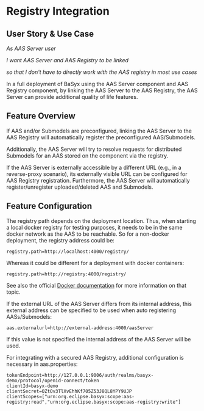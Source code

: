 # Registry Integration
## User Story & Use Case
*As AAS Server user*

*I want AAS Server and AAS Registry to be linked*

*so that I don't have to directly work with the AAS registry in most use cases*

In a full deployment of BaSyx using the AAS Server component and AAS Registry component, by linking the AAS Server to the AAS Registry, the AAS Server can provide additional quality of life features.

## Feature Overview
If AAS and/or Submodels are preconfigured, linking the AAS Server to the AAS Registry will automatically register the preconfigured AAS/Submodels.

Additionally, the AAS Server will try to resolve requests for distributed Submodels for an AAS stored on the component via the registry.

If the AAS Server is externally accessible by a different URL (e.g., in a reverse-proxy scenario), its externally visible URL can be configured for AAS Registry registration. Furthermore, the AAS Server will automatically register/unregister uploaded/deleted AAS and Submodels.

## Feature Configuration
The registry path depends on the deployment location. Thus, when starting a local docker registry for testing purposes, it needs to be in the same docker network as the AAS to be reachable. So for a non-docker deployment, the registry address could be:
```
registry.path=http://localhost:4000/registry/
```
Whereas it could be different for a deployment with docker containers:
```
registry.path=http://registry:4000/registry/
```
See also the official [Docker documentation](https://docs.docker.com/network/) for more information on that topic.


If the external URL of the AAS Server differs from its internal address, this external address can be specified to be used when auto registering AASs/Submodels:
```
aas.externalurl=http://external-address:4000/aasServer
```
If this value is not specified the internal address of the AAS Server will be used.


For integrating with a secured AAS Registry, additional configuration is necessary in aas.properties:
```
tokenEndpoint=http://127.0.0.1:9006/auth/realms/basyx-demo/protocol/openid-connect/token
clientId=basyx-demo
clientSecret=OZtOv3TlXvEhhKf705Z53J8QL8YPY9UJP
clientScopes=["urn:org.eclipse.basyx:scope:aas-registry:read","urn:org.eclipse.basyx:scope:aas-registry:write"]
```